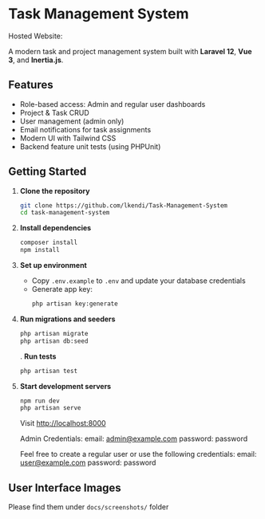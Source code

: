 # Task Management System

Hosted Website: 

A modern task and project management system built with **Laravel 12**, **Vue 3**, and **Inertia.js**.

## Features
- Role-based access: Admin and regular user dashboards
- Project & Task CRUD
- User management (admin only)
- Email notifications for task assignments
- Modern UI with Tailwind CSS
- Backend feature unit tests (using PHPUnit)

## Getting Started

1. **Clone the repository**
   ```bash
   git clone https://github.com/lkendi/Task-Management-System
   cd task-management-system
   ```
2. **Install dependencies**
   ```bash
   composer install
   npm install
   ```
3. **Set up environment**
   - Copy `.env.example` to `.env` and update your database credentials
   - Generate app key:
     ```bash
     php artisan key:generate
     ```
4. **Run migrations and seeders**
   ```bash
   php artisan migrate
   php artisan db:seed
   ```

   . **Run tests**
   ```bash
   php artisan test
   ```
5. **Start development servers**
   ```bash
   npm run dev
   php artisan serve
   ```
   Visit [http://localhost:8000](http://localhost:8000)

   Admin Credentials:
   email: admin@example.com
   password: password

   Feel free to create a regular user or use the following credentials:
   email: user@example.com
   password: password


## User Interface Images

Please find them under `docs/screenshots/` folder
